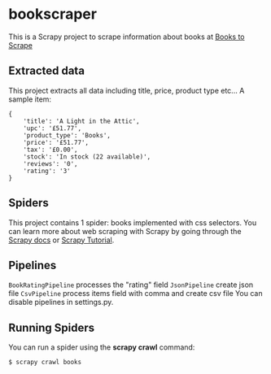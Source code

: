 # bookscraper
This is a Scrapy project to scrape information about books at [Books to Scrape](http://books.toscrape.com/)

## Extracted data

This project extracts all data including title, price, product type etc...
A sample item:
```
{
    'title': 'A Light in the Attic',
    'upc': '£51.77',
    'product_type': 'Books',
    'price': '£51.77',
    'tax': '£0.00',
    'stock': 'In stock (22 available)',
    'reviews': '0',
    'rating': '3'
}
```
## Spiders

This project contains 1 spider: books implemented with css selectors.
You can learn more about web scraping with Scrapy by going through the [Scrapy docs](https://doc.scrapy.org/en/latest/intro/tutorial.html) or
[Scrapy Tutorial](https://www.scrapingauthority.com/tutorials/scrapy/).

## Pipelines

`BookRatingPipeline` processes the "rating" field
`JsonPipeline` create json file
`CsvPipeline` process items field with comma and create csv file
You can disable pipelines in settings.py.

## Running Spiders

You can run a spider using the **scrapy crawl** command:

```
$ scrapy crawl books
```

